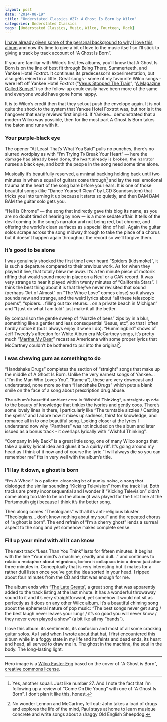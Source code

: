 ```yaml
---
layout: post
date: "2014-08-19"
title: "Understated Classics #27: A Ghost Is Born by Wilco"
categories: Understated Classics
tags: [Understated Classics, Music, Wilco, Fourteen, Rock]
---
```


[I have already given some of the personal background to why I love this album](whatever-happened-to-that-hat) and now it’s time to give a bit of love to the music itself so I’ll stick to giving a track by track account of “A Ghost Is Born”.

If you are familiar with Wilco’s first few albums, you’ll know that A Ghost Is Born is on the line of best fit through Being There, Summerteeth, and Yankee Hotel Foxtrot. It continues its predecessor’s experimentation, but also gets reined in a little. Great songs - some of my favourite Wilco songs - were left off Yankee Hotel Foxtrot (“[Venus Stopped The Train](http://www.bemydemon.org/songs/venus.htm)”, “[A Magazine Called Sunset](http://wilcoworld.net/#!/song/a-magazine-called-sunset/)”) so the follow-up could easily have been more of the same and everyone would have gone home happy.

It is to Wilco’s credit then that they set out push the envelope again. It is not quite the shock to the system that Yankee Hotel Foxtrot was, but nor is it the hangover that early reviews first implied. If Yankee… demonstrated that a modern Wilco was possible, then for the most part A Ghost Is Born takes the baton and runs with it.

### Your purple-black eye

The opener “At Least That’s What You Said” pulls no punches, there’s no slurred wordplay as with “I’m Trying To Break Your Heart” — here the damage has already been done, the heart already is broken, the narrator nurses a black eye, and both the people in the song need some time alone.

Musically it’s beautifully reserved, a minimal backing holding back until two minutes in when a squall of guitars come through[^1] and lay the real emotional trauma at the heart of the song bare before your ears. It is one of those beautiful songs (like “Dance Yourself Clean” by LCD Soundsystem) that tricks you into turning it up because it starts so quietly, and then BAM BAM BAM the guitar solo gets you.

“Hell is Chrome” — the song that indirectly gave this blog its name, as you are no doubt tired of hearing by now — is a more sedate affair. It tells of the devil coming to the song’s narrator and not being red, but chrome, and offering the world’s clean surfaces as a special kind of hell. Again the guitar solos scrape across the song midway through to take the place of a chorus but it doesn’t happen again throughout the record so we’ll forgive them.

### It’s good to be alone

I was genuinely shocked the first time I ever heard “Spiders (kidsmoke)”, it is such a departure compared to their previous work. As for when they played it live, that totally blew me away. It’s a ten minute piece of motorik riffing that would sound more in place on a Neu! or a CAN record. It was very strange to hear it played within twenty minutes of “California Stars”. I think the best thing about it is that they’ve never revisited that sound (perhaps “Art of Almost” on “The Whole Love” comes close) so it always sounds new and strange, and the weird lyrics about “all these telescopic poems”, “spiders… filling out tax returns… on a private beach in Michigan” and “I just do what I am told” just make it all the better.

By comparison the gentle sweep of “Muzzle of bees” zips by in a blur, something like a gentler and less consequential “Jesus, etc”, so that I often hardly notice it (but I always enjoy it when I do). “Hummingbird” shows of Jeff Tweedy’s affection for White Album era McCartney songs, it’s pretty much “[Martha My Dear](http://en.wikipedia.org/wiki/Martha_My_Dear)” recast as Americana with some proper lyrics that McCartney couldn’t be bothered to put into the original[^2].

### I was chewing gum as something to do

“Handshake Drugs” completes the section of “straight” songs that make up the middle of A Ghost Is Born. Unlike the very earnest songs of Yankee… (“I’m the Man Who Loves You”, “Kamera”), these are very downcast and understated, none more so than “Handshake Drugs” which puts a blank smile on the face of a song about prescription drug abuse.

The album’s beautiful ambient core is “Wishful Thinking”, a straight-up ode to the beauty of knowledge that tinkles the ivories and gently coos. There’s some lovely lines in there, I particularly like “The turntable sizzles / Casting the spells” and I adore how it mixes up sadness, thirst for knowledge, and romance all in to one beautiful song. Looking closer at the lyrics I understand now why “Panthers” was not included on the album and later issued as a bonus track - it overlaps lyrically with “Wishful Thinking”.

“Company In My Back” is a great little song, one of many Wilco songs that take a quirky lyrical idea and glues it to a quirky riff. It’s going around my head as I think of it now and of course the lyric “I will always die so you can remember me” fits in very well with the album’s title.

### I’ll lay it down, a ghost is born

“I’m A Wheel” is a pallette-cleansing bit of punky noise, a song that dislodged the similar sounding “Kicking Television” from the track list. Both tracks are pretty inconsequential and I wonder if “Kicking Television” didn’t come along too late to be on the album (it was played for the first time at the Portsmouth gig) because I think it’s the better song.

Then along comes “Theologians” with all its anti-religious bluster “Theologians… don’t know nothing about my soul” and the repeated chorus of “a ghost is born”. The end refrain of “I’m a cherry ghost” lends a surreal aspect to the song and yet somehow makes complete sense.

### Fill up your mind with all it can know

The next track “Less Than You Think” lasts for fifteen minutes. It begins with the line “Your mind’s a machine, deadly and dull…” and continues to relate a metaphor about migraines, before it collapses into a drone just after three minutes in. Conceptually that is very interesting but it makes for a rather dull listen once you’ve got the idea sorted in your head. I ripped about four minutes from the CD and that was enough for me.

The album ends with “[The Late Greats](http://wilcoworld.net/#!/song/the-late-greats/)”, a great song that was apparently added to the track listing at the last minute. It has a wonderful throwaway sound to it and it’s very straightforward, yet somehow it would not sit as perfectly as it does on any other Wilco album. It’s a beautiful chiming song about the ephemeral nature of pop music: “The best songs never get sung / the best laugh never leaves your lungs / it’s so good you will never know / they never even played a show” (a bit like all my “bands”).

I love this album: its sentiments, its confusion and most of all some cracking guitar solos. As I said [when I wrote about that hat](whatever-happened-to-that-hat), I first encountered this album while in a foggy state in my life and its feints and dead ends, its heart and head, all served to draw me in. The ghost in the machine, the soul in the body. The long-lasting light.

---

Hero image is a [Wilco Easter Egg](https://flic.kr/p/e4oByj) based on the cover of "A Ghost is Born", [creative commons license](https://creativecommons.org/licenses/by-nc-nd/2.0/).

[^1]: Yes, another squall. Just like number 27. And I note the fact that I’m following up a review of “Come On Die Young” with one of “A Ghost Is Born”. I don’t plan it like this, honest.
[^2]: No wonder Lennon and McCartney fell out: John takes a load of drugs and explores the life of the mind, Paul stays at home to learn musique concrete and write songs about a shaggy Old English Sheepdog.
